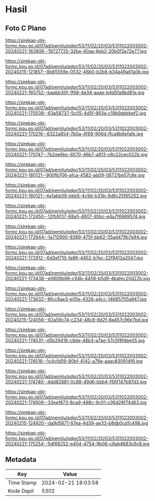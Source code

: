 # Hasil

## Foto C Plano

https://sirekap-obj-formc.kpu.go.id/07ad/pemilu/pdpr/53/11/02/20/03/5311022003002-20240221-163806--19727725-32be-40aa-8eb2-20b0f3a72e77.jpg

https://sirekap-obj-formc.kpu.go.id/07ad/pemilu/pdpr/53/11/02/20/03/5311022003002-20240215-121857--8b85559e-0532-46b0-b2b8-b34a49a61a0b.jpg

https://sirekap-obj-formc.kpu.go.id/07ad/pemilu/pdpr/53/11/02/20/03/5311022003002-20240221-165752--baabb30f-1f68-4e34-aaae-b4d5fa9bd81e.jpg

https://sirekap-obj-formc.kpu.go.id/07ad/pemilu/pdpr/53/11/02/20/03/5311022003002-20240221-170038--63a58737-5c05-4d5f-993a-c19b9abbbef2.jpg

https://sirekap-obj-formc.kpu.go.id/07ad/pemilu/pdpr/53/11/02/20/03/5311022003002-20240221-170216--8322a854-7b0a-4f69-906d-ffca8b6efafe.jpg

https://sirekap-obj-formc.kpu.go.id/07ad/pemilu/pdpr/53/11/02/20/03/5311022003002-20240221-170747--7b2ee6bc-6570-46b7-a813-c6c22cec022b.jpg

https://sirekap-obj-formc.kpu.go.id/07ad/pemilu/pdpr/53/11/02/20/03/5311022003002-20240221-180121--900fb706-afca-4582-ab09-06721be57c6e.jpg

https://sirekap-obj-formc.kpu.go.id/07ad/pemilu/pdpr/53/11/02/20/03/5311022003002-20240221-180121--4e1abb09-bbb5-4c9d-b33b-9d6c25f65252.jpg

https://sirekap-obj-formc.kpu.go.id/07ad/pemilu/pdpr/53/11/02/20/03/5311022003002-20240221-172450--12fb5f37-88a5-4807-95bc-e4a7f6989574.jpg

https://sirekap-obj-formc.kpu.go.id/07ad/pemilu/pdpr/53/11/02/20/03/5311022003002-20240221-172644--1a712990-8389-475f-bb62-35ad479b7e94.jpg

https://sirekap-obj-formc.kpu.go.id/07ad/pemilu/pdpr/53/11/02/20/03/5311022003002-20240221-172912--6d2ef710-fa96-4452-b7ec-22f9412a2047.jpg

https://sirekap-obj-formc.kpu.go.id/07ad/pemilu/pdpr/53/11/02/20/03/5311022003002-20240221-173438--e0609b98-c94b-4458-b5d9-4bafec20d22b.jpg

https://sirekap-obj-formc.kpu.go.id/07ad/pemilu/pdpr/53/11/02/20/03/5311022003002-20240221-173632--8fcc8ae3-e05e-4326-a4cc-14685705a947.jpg

https://sirekap-obj-formc.kpu.go.id/07ad/pemilu/pdpr/53/11/02/20/03/5311022003002-20240215-124056--62a59c74-c234-48c8-8d2f-8a457c96e7bd.jpg

https://sirekap-obj-formc.kpu.go.id/07ad/pemilu/pdpr/53/11/02/20/03/5311022003002-20240221-174031--d5b29418-c6de-48b3-a7ae-57c5f8fdbe05.jpg

https://sirekap-obj-formc.kpu.go.id/07ad/pemilu/pdpr/53/11/02/20/03/5311022003002-20240221-174516--1c4cfd09-80bf-4142-a78e-aaac830914f9.jpg

https://sirekap-obj-formc.kpu.go.id/07ad/pemilu/pdpr/53/11/02/20/03/5311022003002-20240221-174740--4dd82881-0c88-49d6-bbb4-f56f147b87d3.jpg

https://sirekap-obj-formc.kpu.go.id/07ad/pemilu/pdpr/53/11/02/20/03/5311022003002-20240221-174906--33eef873-8ca9-498c-9c01-c06d28f74d63.jpg

https://sirekap-obj-formc.kpu.go.id/07ad/pemilu/pdpr/53/11/02/20/03/5311022003002-20240215-124920--da9d5671-87ea-4d39-ae33-b8db0cd1c498.jpg

https://sirekap-obj-formc.kpu.go.id/07ad/pemilu/pdpr/53/11/02/20/03/5311022003002-20240221-175254--5df68252-e404-4754-9b06-c8ab4683c6c8.jpg


## Metadata

| Key        | Value               |
| ---------- | ------------------- |
| Time Stamp | 2024-02-21 18:03:58 |
| Kode Dapil | 5302                |



